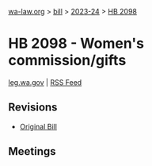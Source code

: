 [wa-law.org](/) > [bill](/bill/) > [2023-24](/bill/2023-24/) > [HB 2098](/bill/2023-24/hb/2098/)

# HB 2098 - Women's commission/gifts
[leg.wa.gov](https://app.leg.wa.gov/billsummary?BillNumber=2098&Year=2023&Initiative=false) | [RSS Feed](./rss.xml)

## Revisions
* [Original Bill](1/)

## Meetings